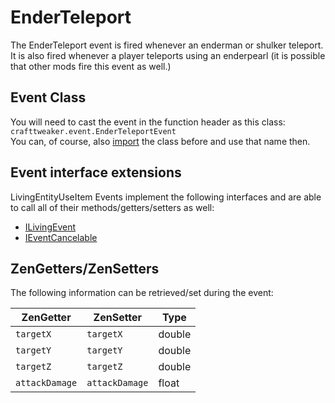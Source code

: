 # EnderTeleport

The EnderTeleport event is fired whenever an enderman or shulker teleport.  
It is also fired whenever a player teleports using an enderpearl (it is possible that other mods fire this event as well.)

## Event Class
You will need to cast the event in the function header as this class:  
`crafttweaker.event.EnderTeleportEvent`  
You can, of course, also [import](/AdvancedFunctions/Import/) the class before and use that name then.

## Event interface extensions
LivingEntityUseItem Events implement the following interfaces and are able to call all of their methods/getters/setters as well:

- [ILivingEvent](/Vanilla/Events/Events/ILivingEvent/)
- [IEventCancelable](/Vanilla/Events/Events/IEventCancelable/)


## ZenGetters/ZenSetters
The following information can be retrieved/set during the event:

| ZenGetter       | ZenSetter       | Type       |
|-----------------|-----------------|------------|
| `targetX`       | `targetX`       | double     |
| `targetY`       | `targetY`       | double     |
| `targetZ`       | `targetZ`       | double     |
| `attackDamage`  | `attackDamage`  | float      |
